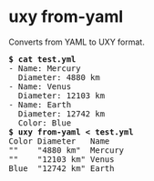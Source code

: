 # uxy from-yaml

Converts from YAML to UXY format.

<pre>
<b>$ cat test.yml</b>
- Name: Mercury
  Diameter: 4880 km
- Name: Venus
  Diameter: 12103 km
- Name: Earth
  Diameter: 12742 km
  Color: Blue
<b>$ uxy from-yaml < test.yml</b>
Color Diameter   Name
""    "4880 km"  Mercury 
""    "12103 km" Venus
Blue  "12742 km" Earth
</pre>
